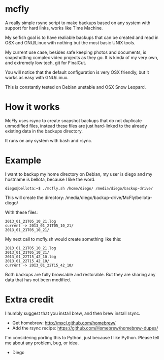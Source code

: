 mcfly
=====

A really simple rsync script to make backups based on any system with
support for hard links, works like Time Machine.

My selfish goal is to have realiable backups that can be created and
read in OSX and GNU/Linux with nothing but the most basic UNIX tools.

My current use case, besides safe keeping photos and documents, is
snapshotting complex video projects as they go. It is kinda of my very
own, and extremely low tech, git for FinalCut.

You will notice that the default configuration is very OSX friendly, but
it works as easy with GNU/Linux.

This is constantly tested on Debian unstable and OSX Snow Leopard.

How it works
=====

McFly uses rsync to create snapshot backups that do not duplicate
unmodified files, instead these files are just hard-linked to the
already existing data in the backups directory.

It runs on any system with bash and rsync.

Example
=====

I want to backup my home directory on Debian, my user is diego and my
hostname is bellota, because I like the word.

```
diego@bellota:~$ ./mcfly.sh /home/diego/ /media/diego/backup-drive/
```
This will create the directory:
/media/diego/backup-drive/McFly/bellota-diego/

With these files:
```
2013_01_21T05_10_21.log
current -> 2013_01_21T05_10_21/
2013_01_21T05_10_21/
```

My next call to mcfly.sh would create something like this:
```
2013_01_21T05_10_21.log
2013_01_21T05_10_21/
2013_01_22T15_42_10.log
2013_01_22T15_42_10/
current -> 2013_01_22T15_42_10/
```

Both backups are fully browsable and restorable. But they are sharing
any data that has not been modified.

Extra credit
=====

I humbly suggest that you install brew, and then brew install rsync.
 * Get homebrew: http://mxcl.github.com/homebrew/
 * Add the rsync recipe: https://github.com/Homebrew/homebrew-dupes/


I'm considering porting this to Python, just because I like Python.
Please tell me about any problem, bug, or idea.

- Diego
